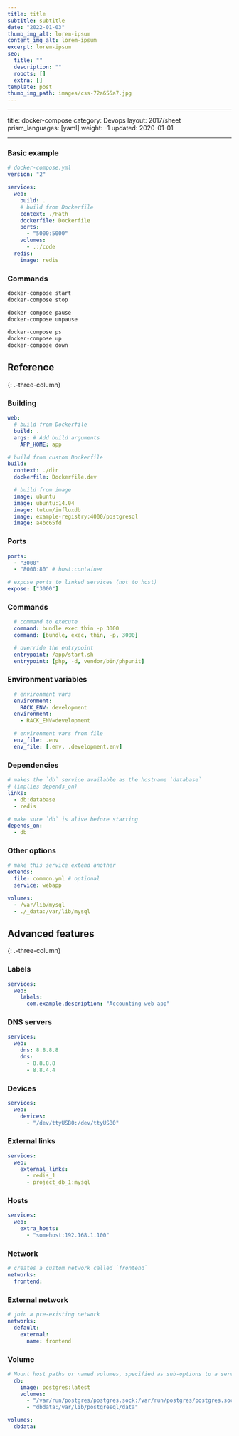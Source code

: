 ```yaml
---
title: title
subtitle: subtitle
date: "2022-01-03"
thumb_img_alt: lorem-ipsum
content_img_alt: lorem-ipsum
excerpt: lorem-ipsum
seo:
  title: ""
  description: ""
  robots: []
  extra: []
template: post
thumb_img_path: images/css-72a655a7.jpg
---
```


---

title: docker-compose
category: Devops
layout: 2017/sheet
prism_languages: [yaml]
weight: -1
updated: 2020-01-01

---

### Basic example

```yaml
# docker-compose.yml
version: "2"

services:
  web:
    build: .
    # build from Dockerfile
    context: ./Path
    dockerfile: Dockerfile
    ports:
      - "5000:5000"
    volumes:
      - .:/code
  redis:
    image: redis
```

### Commands

```sh
docker-compose start
docker-compose stop
```

```sh
docker-compose pause
docker-compose unpause
```

```sh
docker-compose ps
docker-compose up
docker-compose down
```

## Reference

{: .-three-column}

### Building

```yaml
web:
  # build from Dockerfile
  build: .
  args: # Add build arguments
    APP_HOME: app
```

```yaml
# build from custom Dockerfile
build:
  context: ./dir
  dockerfile: Dockerfile.dev
```

```yaml
  # build from image
  image: ubuntu
  image: ubuntu:14.04
  image: tutum/influxdb
  image: example-registry:4000/postgresql
  image: a4bc65fd
```

### Ports

```yaml
ports:
  - "3000"
  - "8000:80" # host:container
```

```yaml
# expose ports to linked services (not to host)
expose: ["3000"]
```

### Commands

```yaml
  # command to execute
  command: bundle exec thin -p 3000
  command: [bundle, exec, thin, -p, 3000]
```

```yaml
  # override the entrypoint
  entrypoint: /app/start.sh
  entrypoint: [php, -d, vendor/bin/phpunit]
```

### Environment variables

```yaml
  # environment vars
  environment:
    RACK_ENV: development
  environment:
    - RACK_ENV=development
```

```yaml
  # environment vars from file
  env_file: .env
  env_file: [.env, .development.env]
```

### Dependencies

```yaml
# makes the `db` service available as the hostname `database`
# (implies depends_on)
links:
  - db:database
  - redis
```

```yaml
# make sure `db` is alive before starting
depends_on:
  - db
```

### Other options

```yaml
# make this service extend another
extends:
  file: common.yml # optional
  service: webapp
```

```yaml
volumes:
  - /var/lib/mysql
  - ./_data:/var/lib/mysql
```

## Advanced features

{: .-three-column}

### Labels

```yaml
services:
  web:
    labels:
      com.example.description: "Accounting web app"
```

### DNS servers

```yaml
services:
  web:
    dns: 8.8.8.8
    dns:
      - 8.8.8.8
      - 8.8.4.4
```

### Devices

```yaml
services:
  web:
    devices:
      - "/dev/ttyUSB0:/dev/ttyUSB0"
```

### External links

```yaml
services:
  web:
    external_links:
      - redis_1
      - project_db_1:mysql
```

### Hosts

```yaml
services:
  web:
    extra_hosts:
      - "somehost:192.168.1.100"
```

### Network

```yaml
# creates a custom network called `frontend`
networks:
  frontend:
```

### External network

```yaml
# join a pre-existing network
networks:
  default:
    external:
      name: frontend
```

### Volume

```yaml
# Mount host paths or named volumes, specified as sub-options to a service
  db:
    image: postgres:latest
    volumes:
      - "/var/run/postgres/postgres.sock:/var/run/postgres/postgres.sock"
      - "dbdata:/var/lib/postgresql/data"

volumes:
  dbdata:
```
